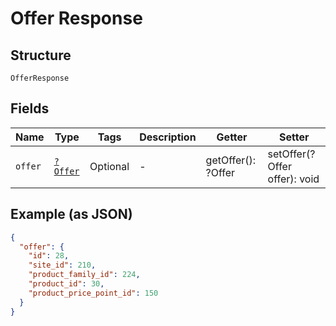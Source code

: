
# Offer Response

## Structure

`OfferResponse`

## Fields

| Name | Type | Tags | Description | Getter | Setter |
|  --- | --- | --- | --- | --- | --- |
| `offer` | [`?Offer`](../../doc/models/offer.md) | Optional | - | getOffer(): ?Offer | setOffer(?Offer offer): void |

## Example (as JSON)

```json
{
  "offer": {
    "id": 28,
    "site_id": 210,
    "product_family_id": 224,
    "product_id": 30,
    "product_price_point_id": 150
  }
}
```

